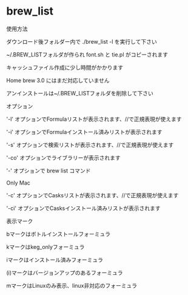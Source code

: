# brew_list

使用方法

ダウンロード後フォルダー内で ./brew_list -l  を実行して下さい

~/.BREW_LISTフォルダが作られ font.sh と tie.pl がコピーされます

キャッシュファイル作成に少し時間がかかります

Home brew 3.0 にはまだ対応していません

アンインストールは~/.BREW_LISTフォルダを削除して下さい


オプション

'-l'  オプションでFormulaリストが表示されます、//で正規表現が使えます

'-i'  オプションでFormulaインストール済みリストが表示されます

'-s'  オプションで検索リストが表示されます、//で正規表現が使えます

'-co' オプションでライブラリーが表示されます

'-'   オプションで brew list コマンド

 Only Mac

'-c'  オプションでCasksリストが表示されます、//で正規表現が使えます

'-ci' オプションでCasksインストール済みリストが表示されます


表示マーク

bマークはボトルインストールフォーミュラ

kマークはkeg_onlyフォーミュラ

iマークはインストール済みフォーミュラ

(i)マークはバージョンアップのあるフォーミュラ

mマークはLinuxのみ表示、linux非対応のフォーミュラ
